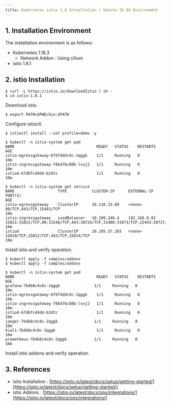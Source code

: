 ```yaml
---
title: Kubernetes istio 1.8 Installation / Ubuntu 18.04 Environment
---
```


## 1. Installation Environment

The installation environment is as follows:
* Kubernetes 1.18.3
  * Network Addon : Using cilium
* istio 1.8.1

## 2. istio Installation

```shell
$ curl -L https://istio.io/downloadIstio | sh -
$ cd istio-1.8.1
```

Download istio.

```shell
$ export PATH=$PWD/bin:$PATH
```

Configure istioctl.

```shell
$ istioctl install --set profile=demo -y

$ kubectl -n istio-system get pod
NAME                                    READY   STATUS    RESTARTS   AGE
istio-egressgateway-6f9f4ddc9c-2qggk    1/1     Running   0          16m
istio-ingressgateway-78b47bc88b-lvxj2   1/1     Running   0          16m
istiod-67dbfcd4dd-b2dtc                 1/1     Running   0          16m

$ kubectl -n istio-system get service
NAME                   TYPE           CLUSTER-IP      EXTERNAL-IP    PORT(S)                                                                      AGE
istio-egressgateway    ClusterIP      10.110.33.89    <none>         80/TCP,443/TCP,15443/TCP                                                     16m
istio-ingressgateway   LoadBalancer   10.109.246.4    192.168.0.82   15021:31021/TCP,80:31546/TCP,443:30724/TCP,31400:31073/TCP,15443:30737/TCP   16m
istiod                 ClusterIP      10.105.57.203   <none>         15010/TCP,15012/TCP,443/TCP,15014/TCP                                        16m
```

Install istio and verify operation.

```shell
$ kubectl apply -f samples/addons
$ kubectl apply -f samples/addons

$ kubectl -n istio-system get pod
NAME                                    READY   STATUS    RESTARTS   AGE
grafana-7b4b8c4c8c-2qggk               1/1     Running   0          16m
istio-egressgateway-6f9f4ddc9c-2qggk    1/1     Running   0          16m
istio-ingressgateway-78b47bc88b-lvxj2   1/1     Running   0          16m
istiod-67dbfcd4dd-b2dtc                 1/1     Running   0          16m
jaeger-7b4b8c4c8c-2qggk                1/1     Running   0          16m
kiali-7b4b8c4c8c-2qggk                  1/1     Running   0          16m
prometheus-7b4b8c4c8c-2qggk            1/1     Running   0          16m
```

Install istio addons and verify operation.

## 3. References

* istio Installation : [https://istio.io/latest/docs/setup/getting-started/](https://istio.io/latest/docs/setup/getting-started/)
* istio Addons : [https://istio.io/latest/docs/ops/integrations/](https://istio.io/latest/docs/ops/integrations/)
